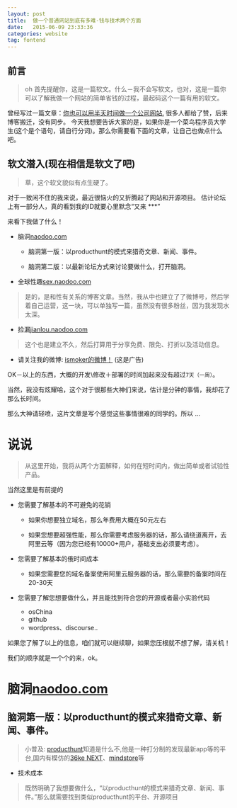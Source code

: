 ```yaml
---
layout: post
title:  做一个普通网站到底有多难-钱与技术两个方面
date:   2015-06-09 23:33:36
categories: website
tag: fontend
---
```


## 前言

> oh 首先提醒你，这是一篇软文。什么－我不会写软文，也对，这是一篇你可以了解我做一个网站的简单省钱的过程，最起码这个一篇有用的软文。

曾经写过一篇文章：[你也可以用半天时间做一个公司网站.](http://cindyfn.com/post/2014/10/14/make-a-company-websit.html) 很多人都给了赞，后来博客搬迁，没有同步。
今天我想要告诉大家的是，如果你是一个菜鸟程序员大学生(这个是个语句，请自行分词)。那么你需要看下面的文章，让自己也做点什么吧。


## 软文潜入(现在相信是软文了吧)

> 草，这个软文貌似有点生硬了。

对于一致闲不住的我来说，最近很恼火的又折腾起了网站和开源项目。
估计论坛上有一部分人，真的看到我的ID就要心里默念“又来 ***”

来看下我做了什么！

- 脑洞[naodoo.com](http://naodoo.com/)

	- 脑洞第一版：以producthunt的模式来猎奇文章、新闻、事件。
	
	- 脑洞第二版：以最新论坛方式来讨论要做什么，打开脑洞。

- 全球性趣[sex.naodoo.com](http://sex.naodoo.com/)

> 是的，是和性有关系的博客文章。当然，我从中也建立了了微博号，然后学着自己运营，这一块，可以单独写一篇，虽然没有很多粉丝，因为我发现水太深。

- 捡漏[jianlou.naodoo.com](http://sex.naodoo.com)

> 这个也是建立不久，然后打算用于分享免费、限免、打折以及活动信息。

- 请关注我的微博: [ismoker的微博！](http://weibo.com/u/2210641970) (这是广告)

OK－以上的东西，大概的开发\修改＋部署的时间加起来没有超过`7天（一周）`。

当然，我没有炫耀哈，这个对于很那些大神们来说，估计是分钟的事情，我却花了那么长时间。

那么大神请轻喷，这片文章是写个感觉这些事情很难的同学的。所以 ...



# 说说

> 从这里开始，我将从两个方面解释，如何在短时间内，做出简单或者试验性产品。

当然这里是有前提的

* 您需要了解基本的不可避免的花销

  * 如果你想要独立域名，那么年费用大概在50元左右

  * 如果您想要超强性能，那么你需要考虑服务器的话，那么请绕道离开，去阿里云等（因为您已经有10000+用户，基础支出必须要考虑）。

* 您需要了解基本的俄时间成本

  * 如果您需要您的域名备案使用阿里云服务器的话，那么需要的备案时间在20-30天

* 您需要了解您想要做什么，并且能找到符合您的开源或者最小实验代码
  
  * osChina
  * github
  * wordpress、discourse..

如果您了解了以上的信息，咱们就可以继续聊，如果您压根就不想了解，请关机！

我们的顺序就是一个个的来，ok。

# 脑洞[naodoo.com](http://naodoo.com/)

## 脑洞第一版：以producthunt的模式来猎奇文章、新闻、事件。

> 小普及:  [producthunt](producthunt.com)知道是什么不,他是一种打分制的发现最新app等的平台,国内有模仿的[36ke NEXT](http://next.36kr.com/)、[mindstore](http://mindstore.io/)等

- 技术成本

> 既然明确了我想要做什么，“以producthunt的模式来猎奇文章、新闻、事件。”那么就需要找到类似producthunt的平台、开源项目


































